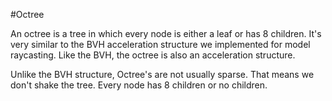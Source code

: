 #Octree

An octree is a tree in which every node is either a leaf or has 8 children. It's very similar to the BVH acceleration structure we implemented for model raycasting. Like the BVH, the octree is also an acceleration structure.

Unlike the BVH structure, Octree's are not usually sparse. That means we don't shake the tree. Every node has 8 children or no children.